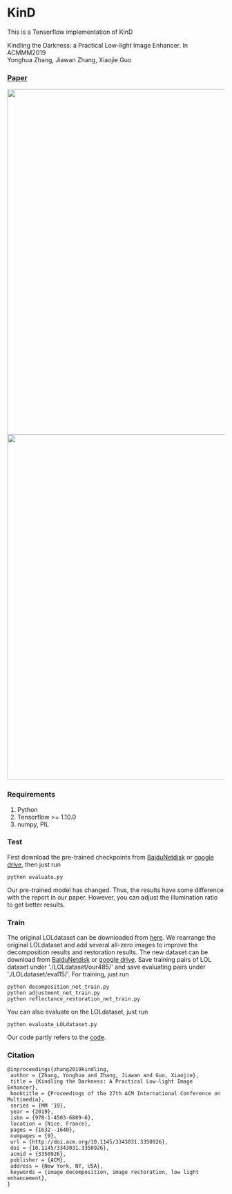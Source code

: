 # KinD
This is a Tensorflow implementation of KinD

Kindling the Darkness: a Practical Low-light Image Enhancer. In ACMMM2019<br>
Yonghua Zhang, Jiawan Zhang, Xiaojie Guo

### [Paper](http://doi.acm.org/10.1145/3343031.3350926)
<img src="figures/network.jpg" width="800px"/>

<img src="figures/result.jpg" width="800px"/>

### Requirements ###
1. Python
2. Tensorflow >= 1.10.0
3. numpy, PIL

### Test ###
First download the pre-trained checkpoints from [BaiduNetdisk](https://pan.baidu.com/s/1c4ZLYEIoR-8skNMiAVbl_A) or [google drive](https://drive.google.com/open?id=1-ljWntl7FExf6BSQtl5Mz3rMGWgnXDz4), then just run
```shell
python evaluate.py
```
Our pre-trained model has changed. Thus, the results have some difference with the report in our paper. However, you can adjust the illumination ratio to get better results.

### Train ###
The original LOLdataset can be downloaded from [here](https://daooshee.github.io/BMVC2018website/). We rearrange the original LOLdataset and add several all-zero images to improve the decomposition results and restoration results. The new dataset can be download from [BaiduNetdisk](https://pan.baidu.com/s/1sn3vWJ2I5U2dlVUD7eqIBQ) or [google drive](https://drive.google.com/open?id=1-MaOVG7ylOkmGv1K4HWWcrai01i_FeDK). Save training pairs of LOL dataset under './LOLdataset/our485/' and save evaluating pairs under './LOLdataset/eval15/'. For training, just run
```shell
python decomposition_net_train.py
python adjustment_net_train.py
python reflectance_restoration_net_train.py
```
You can also evaluate on the LOLdataset, just run
```shell
python evaluate_LOLdataset.py
```
Our code partly refers to the [code](https://github.com/weichen582/RetinexNet).

### Citation ###
```
@inproceedings{zhang2019kindling,
 author = {Zhang, Yonghua and Zhang, Jiawan and Guo, Xiaojie},
 title = {Kindling the Darkness: A Practical Low-light Image Enhancer},
 booktitle = {Proceedings of the 27th ACM International Conference on Multimedia},
 series = {MM '19},
 year = {2019},
 isbn = {978-1-4503-6889-6},
 location = {Nice, France},
 pages = {1632--1640},
 numpages = {9},
 url = {http://doi.acm.org/10.1145/3343031.3350926},
 doi = {10.1145/3343031.3350926},
 acmid = {3350926},
 publisher = {ACM},
 address = {New York, NY, USA},
 keywords = {image decomposition, image restoration, low light enhancement},
}
```
